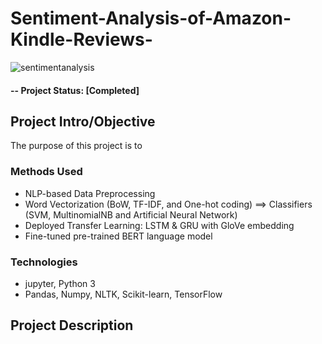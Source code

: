 # Sentiment-Analysis-of-Amazon-Kindle-Reviews-

![sentimentanalysis](https://user-images.githubusercontent.com/49653689/94883213-10b66280-0438-11eb-9eda-f0288f6f91ed.png)

#### -- Project Status: [Completed]

## Project Intro/Objective
The purpose of this project is to 

### Methods Used
* NLP-based Data Preprocessing 
* Word Vectorization (BoW, TF-IDF, and One-hot coding) ==> Classifiers (SVM, MultinomialNB and Artificial Neural Network)
* Deployed Transfer Learning: LSTM & GRU with GloVe embedding
* Fine-tuned pre-trained BERT language model

### Technologies
* jupyter, Python 3
* Pandas, Numpy, NLTK, Scikit-learn, TensorFlow

## Project Description
